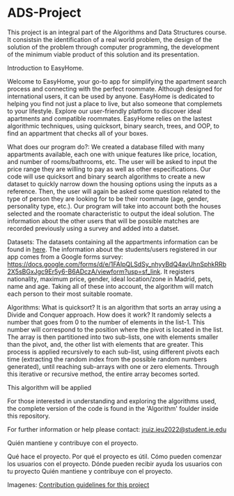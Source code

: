 # ADS-Project
This project is an integral part of the Algorithms and Data Structures course. It consistsin the identification of a real world problem, the design of the solution of the problem through computer programming, the development of the minimum viable product of this solution and its presentation. 

Introduction to EasyHome.

Welcome to EasyHome, your go-to app for simplifying the apartment search process and connecting with the perfect roommate. Although designed for international users, it can be used by anyone. EasyHome is dedicated to helping you find not just a place to live, but also someone that complemets to your lifestyle. Explore our user-friendly platform to discover ideal apartments and compatible roommates. EasyHome relies on the lastest algorithmic techniques, using quicksort, binary search, trees, and OOP, to find an appartment that checks all of your boxes.

What does our program do?: 
We created a database filled with many appartments available, each one with unique features like price, location, and number of rooms/bathrooms, etc. The user will be asked to input the price range they are willing to pay as well as other especifications. Our code will use quicksort and binary search algorithms to create a new dataset to quickly narrow down the housing options using the inputs as a reference. Then, the user will again be asked some question related to the type of person they are looking for to be their roommate (age, gender, personality type, etc.). Our program will take into account both the houses selected and the roomate characteristic to output the ideal solution. The information about the other users that will be possible matches are recorded previously using a survey and added into a datset.

Datasets:
The datasets containing all the appartments information can be found in [here](https://docs.google.com/forms/d/e/1FAIpQLSdSy_nhyyBdQ4avUhnSphkRRb2X5sBGxJgc9Er5y6-B6ADczA/viewform?).
The information about the students/users registered in our app comes from a Google forms survey: https://docs.google.com/forms/d/e/1FAIpQLSdSy_nhyyBdQ4avUhnSphkRRb2X5sBGxJgc9Er5y6-B6ADczA/viewform?usp=sf_link. It registers nationality, maximum price, gender, ideal location/zone in Madrid, pets, name and age. Taking all of these into account, the algorithm will match each person to their most suitable roomate.

Algorithms:
What is quicksort?
It is an algorithm that sorts an array using a Divide and Conquer approach. How does it work? It randomly selects a number that goes from 0 to the number of elements in the list-1. This number will correspond to the position where the pivot is located in the list. The array is then partitioned into two sub-lists, one with elements smaller than the pivot, and, the other list with elements that are greater. This process is applied recursively to each sub-list, using different pivots each time (extracting the random index from the possible random numbers generated), until reaching sub-arrays with one or zero elements. Through this iterative or recursive method, the entire array becomes sorted.

This algorithm will be applied

For those interested in understanding and exploring the algorithms used, the complete version of the code is found in the 'Algorithm' foulder inside this repository.

For further information or help please contact:
jruiz.ieu2022@student.ie.edu

Quién mantiene y contribuye con el proyecto.


Qué hace el proyecto.
Por qué el proyecto es útil.
Cómo pueden comenzar los usuarios con el proyecto.
Dónde pueden recibir ayuda los usuarios con tu proyecto
Quién mantiene y contribuye con el proyecto.

Imagenes: [Contribution guidelines for this project](docs/CONTRIBUTING.md)

